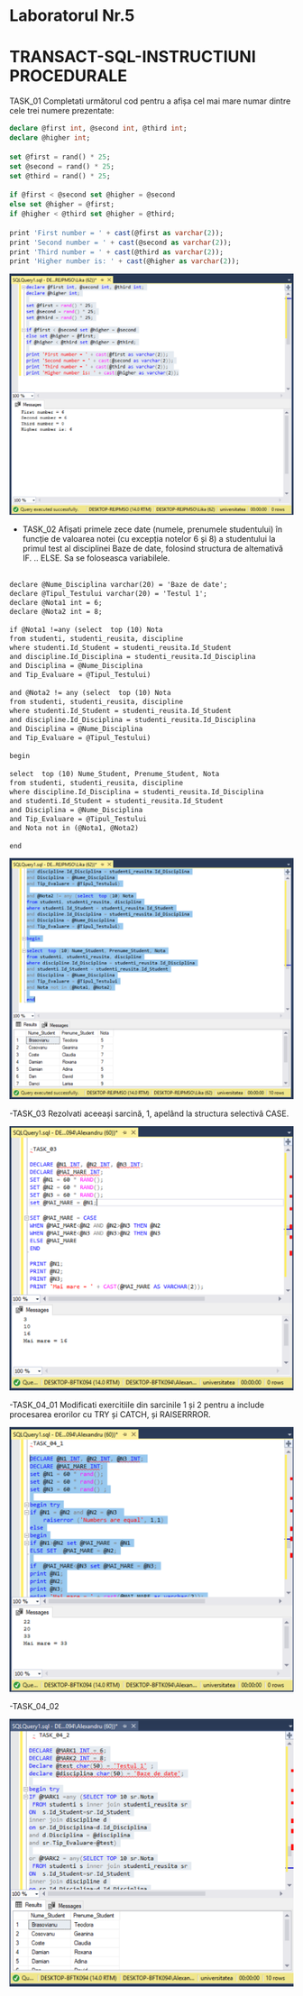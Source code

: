 # Laboratorul Nr.5
# TRANSACT-SQL-INSTRUCTIUNI PROCEDURALE

TASK_01
Completati următorul cod pentru a afișa cel mai mare numar dintre cele trei numere prezentate:

```SQL
declare @first int, @second int, @third int;
declare @higher int;

set @first = rand() * 25;
set @second = rand() * 25;
set @third = rand() * 25;

if @first < @second set @higher = @second
else set @higher = @first;
if @higher < @third set @higher = @third;

print 'First number = ' + cast(@first as varchar(2)); 
print 'Second number = ' + cast(@second as varchar(2));
print 'Third number = ' + cast(@third as varchar(2)); 
print 'Higher number is: ' + cast(@higher as varchar(2));

```

![interogarea 1](https://github.com/LikaMD/DataBase_SQL/blob/master/Laborator_5/lab5.1.PNG)




- TASK_02
Afișati primele zece date (numele, prenumele studentului) în funcție de valoarea notei (cu excepția notelor 6 și 8) a studentului la primul test al disciplinei Baze de date, folosind structura de altemativă IF. .. ELSE. Sa se foloseasca variabilele.

```

declare @Nume_Disciplina varchar(20) = 'Baze de date';
declare @Tipul_Testului varchar(20) = 'Testul 1';
declare @Nota1 int = 6;
declare @Nota2 int = 8;

if @Nota1 !=any (select  top (10) Nota
from studenti, studenti_reusita, discipline
where studenti.Id_Student = studenti_reusita.Id_Student
and discipline.Id_Disciplina = studenti_reusita.Id_Disciplina
and Disciplina = @Nume_Disciplina
and Tip_Evaluare = @Tipul_Testului)

and @Nota2 != any (select  top (10) Nota
from studenti, studenti_reusita, discipline
where studenti.Id_Student = studenti_reusita.Id_Student
and discipline.Id_Disciplina = studenti_reusita.Id_Disciplina
and Disciplina = @Nume_Disciplina
and Tip_Evaluare = @Tipul_Testului)

begin

select  top (10) Nume_Student, Prenume_Student, Nota
from studenti, studenti_reusita, discipline
where discipline.Id_Disciplina = studenti_reusita.Id_Disciplina
and studenti.Id_Student = studenti_reusita.Id_Student
and Disciplina = @Nume_Disciplina
and Tip_Evaluare = @Tipul_Testului
and Nota not in (@Nota1, @Nota2)

end
```

![interogarea 2](https://github.com/LikaMD/DataBase_SQL/blob/master/Laborator_5/lab5.2.PNG?raw=true)




-TASK_03
Rezolvati aceeași sarcină, 1, apelând la structura selectivâ CASE.

![interogarea 3](Image3.PNG)




-TASK_04_01
Modificati exercitiile din sarcinile 1 și 2 pentru a include procesarea erorilor cu TRY și CATCH, și RAISERRROR.

![interogarea 4](Image4.PNG)




-TASK_04_02

![interogarea 5](Image5.PNG)
